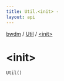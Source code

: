 ```yaml
---
title: Util.<init> - 
layout: api
---
```


<div class='api-docs-breadcrumbs'><a href="../index.html">bwdm</a> / <a href="index.html">Util</a> / <a href="./-init-.html">&lt;init&gt;</a></div>

# &lt;init&gt;

<div class="signature"><code><span class="identifier">Util</span><span class="symbol">(</span><span class="symbol">)</span></code></div>

